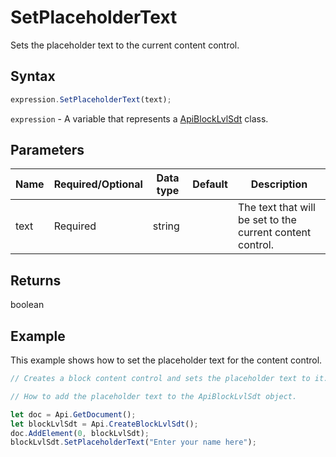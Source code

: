 # SetPlaceholderText

Sets the placeholder text to the current content control.

## Syntax

```javascript
expression.SetPlaceholderText(text);
```

`expression` - A variable that represents a [ApiBlockLvlSdt](../ApiBlockLvlSdt.md) class.

## Parameters

| **Name** | **Required/Optional** | **Data type** | **Default** | **Description** |
| ------------- | ------------- | ------------- | ------------- | ------------- |
| text | Required | string |  | The text that will be set to the current content control. |

## Returns

boolean

## Example

This example shows how to set the placeholder text for the content control.

```javascript editor-docx
// Creates a block content control and sets the placeholder text to it.

// How to add the placeholder text to the ApiBlockLvlSdt object.

let doc = Api.GetDocument();
let blockLvlSdt = Api.CreateBlockLvlSdt();
doc.AddElement(0, blockLvlSdt);
blockLvlSdt.SetPlaceholderText("Enter your name here");
```
